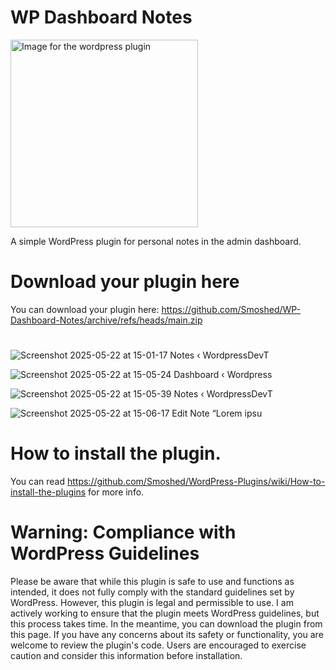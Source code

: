 # WP Dashboard Notes
<img src="https://github.com/user-attachments/assets/312b1804-bc46-4f26-abf4-a3fddf8c727e" alt="Image for the wordpress plugin" width="300" >


A simple WordPress plugin for personal notes in the admin dashboard.

#
# Download your plugin here
You can download your plugin here: https://github.com/Smoshed/WP-Dashboard-Notes/archive/refs/heads/main.zip
#

![Screenshot 2025-05-22 at 15-01-17 Notes ‹ WordpressDevT](https://github.com/user-attachments/assets/b6cb1394-4798-4b17-b692-c92a7494e4bb)

![Screenshot 2025-05-22 at 15-05-24 Dashboard ‹ Wordpress](https://github.com/user-attachments/assets/91e0f9fb-4089-4f70-9bba-07b9ed684d16)

![Screenshot 2025-05-22 at 15-05-39 Notes ‹ WordpressDevT](https://github.com/user-attachments/assets/2f11cab1-1ad8-4f5c-850d-5b9f86a90dc4)

![Screenshot 2025-05-22 at 15-06-17 Edit Note “Lorem ipsu](https://github.com/user-attachments/assets/5ff5b8cc-a575-45a8-86a3-9aabfcb88777)
#
# How to install the plugin.
You can read https://github.com/Smoshed/WordPress-Plugins/wiki/How-to-install-the-plugins for more info.
#
# Warning: Compliance with WordPress Guidelines
Please be aware that while this plugin is safe to use and functions as intended, it does not fully comply with the standard guidelines set by WordPress. However, this plugin is legal and permissible to use. I am actively working to ensure that the plugin meets WordPress guidelines, but this process takes time. In the meantime, you can download the plugin from this page. If you have any concerns about its safety or functionality, you are welcome to review the plugin's code. Users are encouraged to exercise caution and consider this information before installation.
